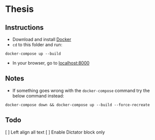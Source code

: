 # Thesis

## Instructions
- Download and install [Docker](https://www.docker.com/products/docker-desktop/)
- `cd` to this folder and run:
```
docker-compose up --build
```
- In your browser, go to [localhost:8000](http://localhost:8000)

## Notes
- If something goes wrong with the `docker-compose` command try the below command instead:
```
docker-compose down && docker-compose up --build --force-recreate
```

## Todo
[ ] Left align all text
[ ] Enable Dictator block only
